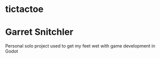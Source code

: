 # tictactoe
# Garret Snitchler

Personal solo project used to get my feet wet with game development in Godot